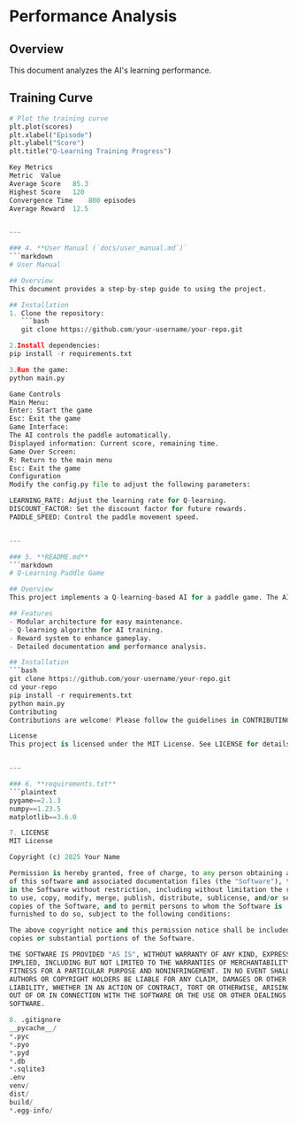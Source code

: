 # Performance Analysis

## Overview
This document analyzes the AI's learning performance.

## Training Curve
```python
# Plot the training curve
plt.plot(scores)
plt.xlabel("Episode")
plt.ylabel("Score")
plt.title("Q-Learning Training Progress")

Key Metrics
Metric	Value
Average Score	85.3
Highest Score	120
Convergence Time	800 episodes
Average Reward	12.5


---

### 4. **User Manual (`docs/user_manual.md`)`
```markdown
# User Manual

## Overview
This document provides a step-by-step guide to using the project.

## Installation
1. Clone the repository:
   ```bash
   git clone https://github.com/your-username/your-repo.git

2.Install dependencies:
pip install -r requirements.txt

3.Run the game:
python main.py

Game Controls
Main Menu:
Enter: Start the game
Esc: Exit the game
Game Interface:
The AI controls the paddle automatically.
Displayed information: Current score, remaining time.
Game Over Screen:
R: Return to the main menu
Esc: Exit the game
Configuration
Modify the config.py file to adjust the following parameters:

LEARNING_RATE: Adjust the learning rate for Q-learning.
DISCOUNT_FACTOR: Set the discount factor for future rewards.
PADDLE_SPEED: Control the paddle movement speed.


---

### 5. **README.md**
```markdown
# Q-Learning Paddle Game

## Overview
This project implements a Q-learning-based AI for a paddle game. The AI learns to control the paddle to maximize the score by interacting with the game environment.

## Features
- Modular architecture for easy maintenance.
- Q-learning algorithm for AI training.
- Reward system to enhance gameplay.
- Detailed documentation and performance analysis.

## Installation
```bash
git clone https://github.com/your-username/your-repo.git
cd your-repo
pip install -r requirements.txt
python main.py
Contributing
Contributions are welcome! Please follow the guidelines in CONTRIBUTING.md.

License
This project is licensed under the MIT License. See LICENSE for details.


---

### 6. **requirements.txt**
```plaintext
pygame==2.1.3
numpy==1.23.5
matplotlib==3.6.0

7. LICENSE
MIT License

Copyright (c) 2025 Your Name

Permission is hereby granted, free of charge, to any person obtaining a copy
of this software and associated documentation files (the "Software"), to deal
in the Software without restriction, including without limitation the rights
to use, copy, modify, merge, publish, distribute, sublicense, and/or sell
copies of the Software, and to permit persons to whom the Software is
furnished to do so, subject to the following conditions:

The above copyright notice and this permission notice shall be included in all
copies or substantial portions of the Software.

THE SOFTWARE IS PROVIDED "AS IS", WITHOUT WARRANTY OF ANY KIND, EXPRESS OR
IMPLIED, INCLUDING BUT NOT LIMITED TO THE WARRANTIES OF MERCHANTABILITY,
FITNESS FOR A PARTICULAR PURPOSE AND NONINFRINGEMENT. IN NO EVENT SHALL THE
AUTHORS OR COPYRIGHT HOLDERS BE LIABLE FOR ANY CLAIM, DAMAGES OR OTHER
LIABILITY, WHETHER IN AN ACTION OF CONTRACT, TORT OR OTHERWISE, ARISING FROM,
OUT OF OR IN CONNECTION WITH THE SOFTWARE OR THE USE OR OTHER DEALINGS IN THE
SOFTWARE.

8. .gitignore
__pycache__/
*.pyc
*.pyo
*.pyd
*.db
*.sqlite3
.env
venv/
dist/
build/
*.egg-info/
